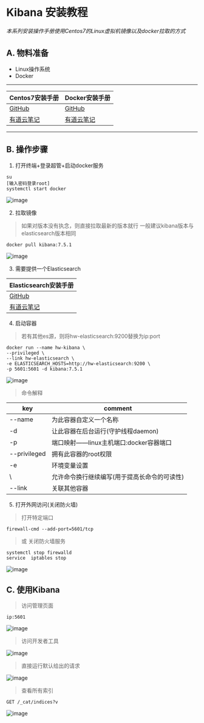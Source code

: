 # Kibana 安装教程
###### 本系列安装操作手册使用Centos7的Linux虚拟机镜像以及docker拉取的方式

## A. 物料准备
- Linux操作系统
- Docker
---
Centos7安装手册 | Docker安装手册
---|---
[GitHub](https://github.com/HenwyGoal/tech-article/blob/main/install/linux-install.md) | [GitHub](https://github.com/HenwyGoal/tech-article/blob/main/install/docker-install.md)
[有道云笔记](https://note.youdao.com/s/87i4m1Qx) | [有道云笔记](https://note.youdao.com/s/Duzp5eGb)

---
## B. 操作步骤
1. 打开终端+登录超管+启动docker服务
```
su
[输入密码登录root]
systemctl start docker
```

![image](https://raw.githubusercontent.com/HenwyGoal/tech-article/main/install/img/consul-install/B-01.png)

2. 拉取镜像

> 如果对版本没有执念，则直接拉取最新的版本就行
> 一般建议kibana版本与elasticsearch版本相同

```
docker pull kibana:7.5.1
```

![image](https://raw.githubusercontent.com/HenwyGoal/tech-article/main/install/img/kibana-install/B-01.png)

3. 需要提供一个Elasticsearch

Elasticsearch安装手册 | 
---|
[GitHub](https://note.youdao.com/) | 
[有道云笔记](https://note.youdao.com/) | 

4. 启动容器

> 若有其他es源，则将hw-elasticsearch:9200替换为ip:port

```
docker run --name hw-kibana \
--privileged \
--link hw-elasticsearch \
-e ELASTICSEARCH_HOSTS=http://hw-elasticsearch:9200 \
-p 5601:5601 -d kibana:7.5.1
```

![image](https://raw.githubusercontent.com/HenwyGoal/tech-article/main/install/img/kibana-install/B-02.png)
> 命令解释

key | comment
---|---
--name | 为此容器自定义一个名称
-d | 让此容器在后台运行(守护线程daemon)
-p | 端口映射——linux主机端口:docker容器端口
--privileged | 拥有此容器的root权限
-e | 环境变量设置
\ | 允许命令换行继续编写(用于提高长命令的可读性)
--link | 关联其他容器

5. 打开外网访问(关闭防火墙)

> 打开特定端口

```
firewall-cmd --add-port=5601/tcp
```
> 或 关闭防火墙服务

```
systemctl stop firewalld
service  iptables stop
```

![image](https://raw.githubusercontent.com/HenwyGoal/tech-article/main/install/img/kibana-install/B-03.png)

## C. 使用Kibana

> 访问管理页面

```
ip:5601
```

![image](https://raw.githubusercontent.com/HenwyGoal/tech-article/main/install/img/kibana-install/C-01.png)

> 访问开发者工具

![image](https://raw.githubusercontent.com/HenwyGoal/tech-article/main/install/img/kibana-install/C-02.png)

> 直接运行默认给出的请求

![image](https://raw.githubusercontent.com/HenwyGoal/tech-article/main/install/img/kibana-install/C-03.png)


> 查看所有索引

```
GET /_cat/indices?v
```

![image](https://raw.githubusercontent.com/HenwyGoal/tech-article/main/install/img/kibana-install/C-04.png)
